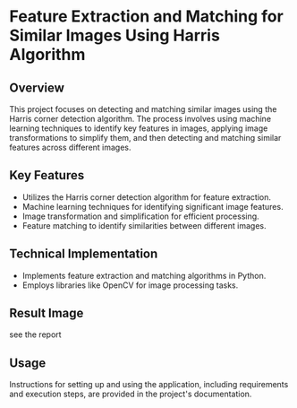 # Feature Extraction and Matching for Similar Images Using Harris Algorithm

## Overview
This project focuses on detecting and matching similar images using the Harris corner detection algorithm. The process involves using machine learning techniques to identify key features in images, applying image transformations to simplify them, and then detecting and matching similar features across different images.

## Key Features
- Utilizes the Harris corner detection algorithm for feature extraction.
- Machine learning techniques for identifying significant image features.
- Image transformation and simplification for efficient processing.
- Feature matching to identify similarities between different images.

## Technical Implementation
- Implements feature extraction and matching algorithms in Python.
- Employs libraries like OpenCV for image processing tasks.

## Result Image
see the report
## Usage
Instructions for setting up and using the application, including requirements and execution steps, are provided in the project's documentation.

